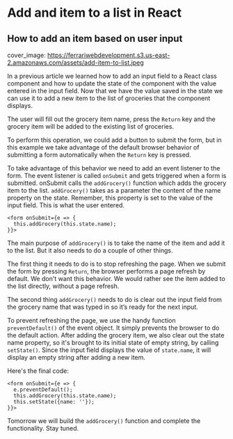 # Add and item to a list in React
## How to add an item based on user input

cover_image: https://ferrariwebdevelopment.s3.us-east-2.amazonaws.com/assets/add-item-to-list.jpeg

In a previous article we learned how to add an input field to a React class component and how to update the state of the component with the value entered in the input field.
Now that we have the value saved in the state we can use it to add a new item to the list of groceries that the component displays.

The user will fill out the grocery item name, press the `Return` key and the grocery item will be added to the existing list of groceries.

To perform this operation, we could add a button to submit the form, but in this example we take advantage of the default browser behavior of submitting a form automatically when the `Return` key is pressed.

To take advantage of this behavior we need to add an event listener to the form.
The event listener is called `onSubmit` and gets triggered when a form is submitted.
onSubmit calls the `addGrocery()` function which adds the grocery item to the list.
`addGrocery()` takes as a parameter the content of the name property on the state.
Remember, this property is set to the value of the input field. This is what the user entered.

```
<form onSubmit={e => {
  this.addGrocery(this.state.name);
}}>
```

The main purpose of `addGrocery()` is to take the name of the item and add it to the list. But it also needs to do a couple of other things.

The first thing it needs to do is to stop refreshing the page.
When we submit the form by pressing `Return`, the browser performs a page refresh by default. We don't want this behavior. We would rather see the item added to the list directly, without a page refresh.

The second thing `addGrocery()` needs to do is clear out the input field from the grocery name that was typed in so it’s ready for the next input.

To prevent refreshing the page, we use the handy function `preventDefault()` of the event object. It simply prevents the browser to do the default action.
After adding the grocery item, we also clear out the state name property, so it's brought to its initial state of empty string, by calling `setState()`.
Since the input field displays the value of `state.name`, it will display an empty string after adding a new item.

Here's the final code:

```
<form onSubmit={e => {
  e.preventDefault();
  this.addGrocery(this.state.name);
  this.setState({name: ''});
}}>
```

Tomorrow we will build the `addGrocery()` function and complete the functionality. Stay tuned.